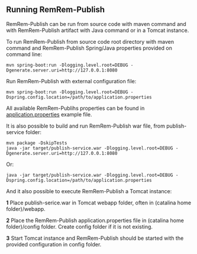 ## Running RemRem-Publish

RemRem-Publish can be run from source code with maven command and with RemRem-Publish artifact with Java command or in a Tomcat instance.

To run RemRem-Publish from source code root directory with maven command and RemRem-Publish Spring/Java properties provided on command line:

    mvn spring-boot:run -Dlogging.level.root=DEBUG -Dgenerate.server.uri=http://127.0.0.1:8080

Run RemRem-Publish with external configuration file:

    mvn spring-boot:run -Dlogging.level.root=DEBUG -Dspring.config.location=/path/to/application.properties

All available RemRem-Publihs properties can be found in [application.properties](https://github.com/eiffel-community/eiffel-remrem-publish/blob/master/publish-service/src/main/resources/application.properties) example file.


It is also possible to build and run RemRem-Publish war file, from publish-service folder:

    mvn package -DskipTests
    java -jar target/publish-service.war -Dlogging.level.root=DEBUG -Dgenerate.server.uri=http://127.0.0.1:8080

Or:

    java -jar target/publish-service.war -Dlogging.level.root=DEBUG -Dspring.config.location=/path/to/application.properties

And it also possible to execute RemRem-Publish a Tomcat instance:

**1** Place publish-serice.war in Tomcat webapp folder, often in (catalina home folder)/webapp.

**2** Place the RemRem-Publish application.properties file in (catalina home folder)/config folder. Create config folder if it is not existing.

**3** Start Tomcat instance and RemRem-Publish should be started with the provided configuration in config folder.

